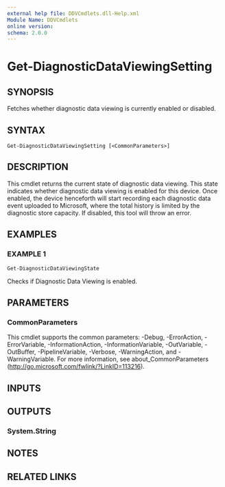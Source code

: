 ```yaml
---
external help file: DDVCmdlets.dll-Help.xml
Module Name: DDVCmdlets
online version:
schema: 2.0.0
---
```


# Get-DiagnosticDataViewingSetting

## SYNOPSIS
Fetches whether diagnostic data viewing is currently enabled or disabled.

## SYNTAX

```
Get-DiagnosticDataViewingSetting [<CommonParameters>]
```

## DESCRIPTION
This cmdlet returns the current state of diagnostic data viewing.
This state indicates whether diagnostic data viewing is enabled for this device.
Once enabled, the device henceforth will start recording each diagnostic data event uploaded to Microsoft, where the total history is limited by the diagnostic store capacity.
If disabled, this tool will throw an error.

## EXAMPLES

### EXAMPLE 1
```
Get-DiagnosticDataViewingState
```

Checks if Diagnostic Data Viewing is enabled.

## PARAMETERS

### CommonParameters
This cmdlet supports the common parameters: -Debug, -ErrorAction, -ErrorVariable, -InformationAction, -InformationVariable, -OutVariable, -OutBuffer, -PipelineVariable, -Verbose, -WarningAction, and -WarningVariable. For more information, see about_CommonParameters (http://go.microsoft.com/fwlink/?LinkID=113216).

## INPUTS

## OUTPUTS

### System.String
## NOTES

## RELATED LINKS
